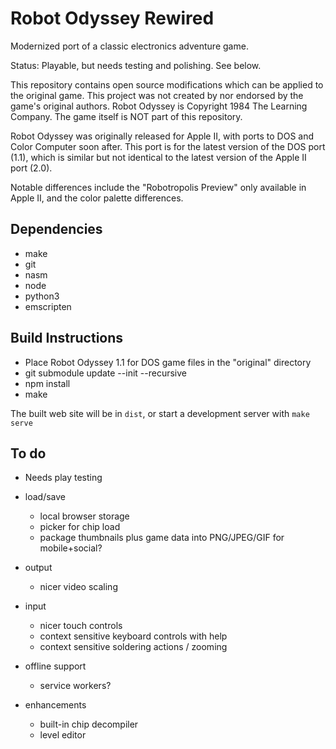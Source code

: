 Robot Odyssey Rewired
=====================

Modernized port of a classic electronics adventure game.

Status: Playable, but needs testing and polishing. See below.

This repository contains open source modifications which can be applied to the original game. This project was not created by nor endorsed by the game's original authors. Robot Odyssey is Copyright 1984 The Learning Company. The game itself is NOT part of this repository.

Robot Odyssey was originally released for Apple II, with ports to DOS and Color Computer soon after. This port is for the latest version of the DOS port (1.1), which is similar but not identical to the latest version of the Apple II port (2.0).

Notable differences include the "Robotropolis Preview" only available in Apple II, and the color palette differences. 


Dependencies
------------

- make
- git
- nasm
- node
- python3
- emscripten


Build Instructions
------------------

- Place Robot Odyssey 1.1 for DOS game files in the "original" directory
- git submodule update --init --recursive
- npm install
- make

The built web site will be in `dist`, or start a development server with `make serve`

To do
-----

- Needs play testing

- load/save
  - local browser storage
  - picker for chip load
  - package thumbnails plus game data into PNG/JPEG/GIF for mobile+social?

- output
  - nicer video scaling

- input
  - nicer touch controls
  - context sensitive keyboard controls with help
  - context sensitive soldering actions / zooming

- offline support
  - service workers?

- enhancements
  - built-in chip decompiler
  - level editor
  

